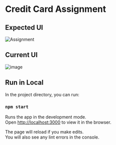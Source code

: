 # Credit Card Assignment

## Expected UI
![Assignment](https://user-images.githubusercontent.com/54438024/120368686-fbc80100-c32f-11eb-89e5-51d1af7e49d5.gif)

## Current UI
![image](https://user-images.githubusercontent.com/54438024/120368803-231ece00-c330-11eb-91ba-9df555640518.png)



## Run in Local

In the project directory, you can run:

### `npm start`

Runs the app in the development mode.\
Open [http://localhost:3000](http://localhost:3000) to view it in the browser.

The page will reload if you make edits.\
You will also see any lint errors in the console.
